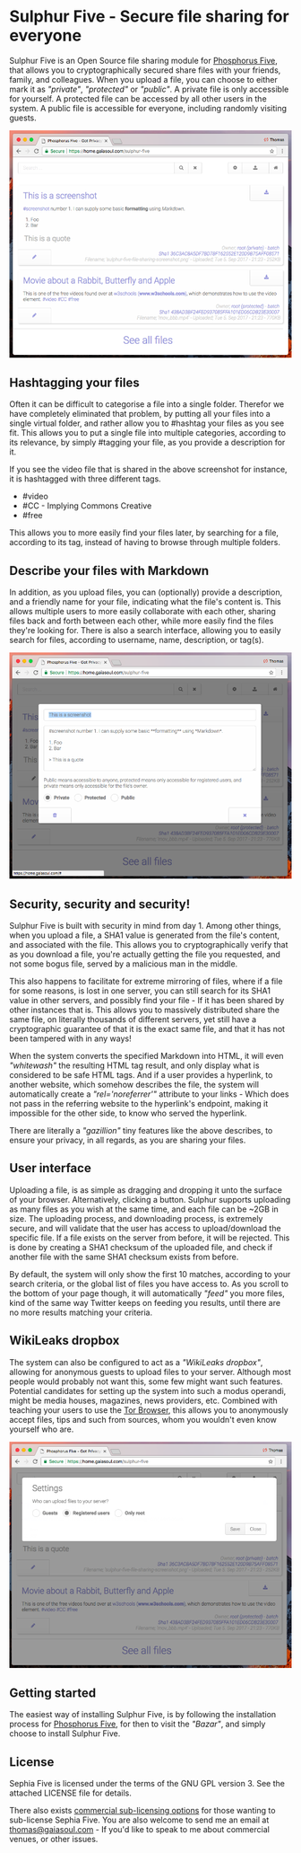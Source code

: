 
# Sulphur Five - Secure file sharing for everyone

Sulphur Five is an Open Source file sharing module for [Phosphorus Five](https://github.com/polterguy/phosphorusfive), that allows you
to cryptographically secured share files with your friends, family, and colleagues. When you upload a file, you can choose to either mark it
as _"private"_, _"protected"_ or _"public"_. A private file is only accessible for yourself. A protected file can be accessed by all other
users in the system. A public file is accessible for everyone, including randomly visiting guests.

![alt screenshot of Sephia Five](media/screenshots/screenshot-1.png)

## Hashtagging your files

Often it can be difficult to categorise a file into a single folder. Therefor we have completely eliminated that problem, by putting all
your files into a single virtual folder, and rather allow you to #hashtag your files as you see fit. This allows you to put a single file into
multiple categories, according to its relevance, by simply #tagging your file, as you provide a description for it.

If you see the video file that is shared in the above screenshot for instance, it is hashtagged with three different tags.

* #video
* #CC - Implying Commons Creative
* #free

This allows you to more easily find your files later, by searching for a file, according to its tag, instead of having to browse through multiple folders.

## Describe your files with Markdown

In addition, as you upload files, you can (optionally) provide a description, and a friendly name for your file, indicating what the file's content is.
This allows multiple users to more easily collaborate with each other, sharing files back and forth between each other, while more easily find the files
they're looking for. There is also a search interface, allowing you to easily search for files, according to username, name, description, or tag(s).

![alt screenshot of Sephia Five](media/screenshots/screenshot-2.png)

## Security, security and security!

Sulphur Five is built with security in mind from day 1. Among other things, when you upload a file, a SHA1 value is generated from
the file's content, and associated with the file. This allows you to cryptographically verify that as you download a file, you're actually getting the
file you requested, and not some bogus file, served by a malicious man in the middle.

This also happens to facilitate for extreme mirroring of files, where if a file for some reasons, is lost in one server, you can still search for its
SHA1 value in other servers, and possibly find your file - If it has been shared by other instances that is. This allows you to massively distributed
share the same file, on literally thousands of different servers, yet still have a cryptographic guarantee of that it is the exact same file, and that 
it has not been tampered with in any ways!

When the system converts the specified Markdown into HTML, it will even _"whitewash"_ the resulting HTML tag result, and only display what is considered
to be safe HTML tags. And if a user provides a hyperlink, to another website, which somehow describes the file, the system will automatically create
a _"rel='noreferrer'"_ attribute to your links - Which does not pass in the referring website to the hyperlink's endpoint, making it impossible
for the other side, to know who served the hyperlink.

There are literally a _"gazillion"_ tiny features like the above describes, to ensure your privacy, in all regards, as you are sharing your files.

## User interface

Uploading a file, is as simple as dragging and dropping it unto the surface of your browser. Alternatively, clicking a button. Sulphur supports
uploading as many files as you wish at the same time, and each file can be ~2GB in size. The uploading process, and downloading process, is 
extremely secure, and will validate that the user has access to upload/download the specific file. If a file exists on the server from before,
it will be rejected. This is done by creating a SHA1 checksum of the uploaded file, and check if another file with the same SHA1 checksum exists
from before.

By default, the system will only show the first 10 matches, according to your search criteria, or the global list of files you have access to. As
you scroll to the bottom of your page though, it will automatically _"feed"_ you more files, kind of the same way Twitter keeps on feeding you results,
until there are no more results matching your criteria.

## WikiLeaks dropbox

The system can also be configured to act as a _"WikiLeaks dropbox"_, allowing for anonymous guests to upload files to your server. Although most people
would probably not want this, some few might want such features. Potential candidates for setting up the system into such a modus operandi, might be
media houses, magazines, news providers, etc. Combined with teaching your users to use the [Tor Browser](https://www.torproject.org/projects/torbrowser.html.en), 
this allows you to anonymously accept files, tips and such from sources, whom you wouldn't even know yourself who are.

![alt screenshot of Sephia Five](media/screenshots/screenshot-3.png)

## Getting started

The easiest way of installing Sulphur Five, is by following the installation process for [Phosphorus Five](https://github.com/polterguy/phosphorusfive),
for then to visit the _"Bazar"_, and simply choose to install Sulphur Five.

## License

Sephia Five is licensed under the terms of the GNU GPL version 3. See the attached LICENSE file for details.

There also exists [commercial sub-licensing options](https://gaiasoul.com/license/) for those wanting to sub-license Sephia Five. You are also welcome to send me an email at thomas@gaiasoul.com - If you'd like to speak to me about commercial venues, or other issues.
